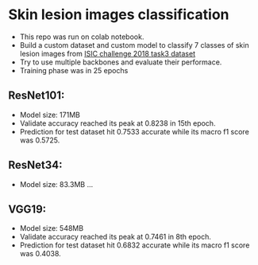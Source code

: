# Skin lesion images classification
* This repo was run on colab notebook.
* Build a custom dataset and custom model to classify 7 classes of skin lesion images from [ISIC challenge 2018 task3 dataset](https://challenge.isic-archive.com/data/#2018)
* Try to use multiple backbones and evaluate their performace.
* Training phase was in 25 epochs

## ResNet101:
* Model size: 171MB
* Validate accuracy reached its peak at 0.8238 in 15th epoch.
* Prediction for test dataset hit 0.7533 accurate while its macro f1 score was 0.5725.

## ResNet34:
* Model size: 83.3MB
...

## VGG19:
* Model size: 548MB
* Validate accuracy reached its peak at 0.7461 in 8th epoch.
* Prediction for test dataset hit 0.6832 accurate while its macro f1 score was 0.4038.
